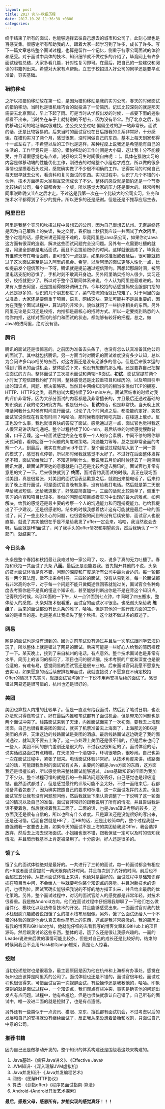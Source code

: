 ```yaml
---
layout: post
title: 2017 实习-秋招历程
date: 2017-10-28 11:36:38 +0800
categories: 
---
```


终于结束了所有的面试，也能够选择去往自己想去的城市和公司了，此刻心里也是百感交集。很感谢所有帮助我的人，跟着大家一起学习到了许多，成长了许多。写下一篇文章总结整个面试过程，也算是留作一个记忆，侧重于各家公司面试的体验和感受。对于面试中具体的技术、知识细节就不做过多的介绍了，毕竟网上有许多面试经验总结，大家多看几篇，针对性复习即可。在最后，把自己的一些建议和阅读的书籍列出来。希望对大家有点帮助。立志于校招进入好公司的同学还是要早点准备，夯实基础。

### 猎豹移动
之所以把猎豹移动放在第一位，是因为猎豹移动是我的实习公司。春天的时候面试的猎豹移动，当时也是很机缘巧合的就投递了一份简历。记忆比较深刻的就是那天需要去北京面试，早上下起了雨。可是当时从学校出发的时候，一点要下雨的迹象都看不出来。当时坐在车子上就特别的不想去，因为没有带伞。到了北京之后，猎豹移动公司的地址确实很难找。坐公交又坐过站,偏偏坐过的那一站非常长。面试的话，还是比较容易的。后来当时的面试官也在日后跟我的关系非常好，十分感谢。在猎豹实习了两个月，感觉很累，没时间做自己的东西，基本上每天到家都得十一点左右了，不希望以后的工作也是这样，某种程度上说我还是希望能有自己的生活的，工作毕竟只是一部分。猎豹移动的工作时间是大小周，这让我十分不能接受，并且请假感觉也有点难。说好的实习生时间很自由呢 ：（。具体在猎豹实习的内容是做移动端的性能优化工作，刚进去的时候整个小组也才成立，所以做的很多事情也是摸着石头过河，感觉确实做了不少很不明确的工作。记得实习的时候自己每天很早就去公司，看资料和复习面试的东西。实习过程中，认识了几个不错的小伙伴，技术方面确实大家相互交流成长了不少。整体的感受就是猎豹还是一个节奏比较快的公司，每个周都会发一个版，所以感觉大家的压力还是很大的。经常听到同事说昨晚又11点之后才走。不过这是我第一次在一个比较大的公司实习，业务和技术水平都得到了不少的提升。所以更多的还是感谢。但是还是不推荐应届生去。
### 阿里巴巴
阿里是我整个实习和秋招过程中最想去的公司，因为自己很想去杭州。无奈最终还是因为自己策略上的失误，失之交臂。春招加上秋招我应该一共面试了**六次**阿里。整个过程的话，感觉来讲还算是不难的，毕竟阿里是Java系公司，如果你对Java这方面有很深的造诣，解决这些面试问题完全没问题。另外有一点需要吐槽的就是，阿里全部都是电话面试，而且不会提前跟你约时间。这样就很蛋疼了，毕竟没有谁整天守在电话面前，更可惜的一点就是，如果你说推迟或者延后，很可能就错过了这次面试甚至是进入阿里的机会。希望，以后阿里的面试更够人性化一点，比如提前发个短信预约一下呀，腾讯就是提前通过短信预约。回想起那段时间，被阿里电话支配的恐惧了，手机时刻不敢离开身边。另外阿里确实招的人很少，实习还好，校招就更少了。所以对于整个互联网体系来说，个人认为阿里是最难进的。如果有人想去阿里，还是提前得做好调研工作，今年校招的话感觉蚂蚁金服部门招的人还是挺多的，认识的几个朋友都进了，菜鸟物流的话就比较难了。对于阿里的面试准备，大家还是要侧重于项目，语言、网络这块。算法可能并不是最重要的，因为在我整个面试过程中，算法问的非常少。貌似就问了一些排序相关的东西。另外阿里无论是实习还是校招，内推都是最核心的招聘方式。所以一定要找到熟悉的人给你内推，这样对面试的部门和面试的状态，都能够有较好的把握。总之，做Java的进阿里，绝对没有错。
### 腾讯
腾讯的面试还是很惊喜的。之前因为准备去头条了，也没有怎么认真准备其他公司的面试了。其中就包括腾讯，另一方面当时对腾讯的面试难度没有多少认知，总以为会问许多Cpp相关的东西，对这方面还是没有足够多的信心。但是后来很幸运的得到了腾讯的面试机会，整体感受下来，也没有想像的那么难。还是要靠自己把握住面试的方向。整体面试了三次技术面试和两轮HR面试。**初试**，面试官提前两个小时发了短信跟我约好了时间，整体感觉还是比较重项目和经历的，以及项目引申出的知识点，问题、解决策略等。当然其中网络知识问的相当多类似TCP的拥塞、HTTP、HTTPS之类，最后初试大概持续了50+min左右，面试官结束的时候对我的评价非常好，因为大部分面试的内容都是我非常擅长的，并且最后还通过基础的知识谈到了我的论文研究方向。也是很开心。**复试**的话，也是非常快。当天晚上就电话问我什么时候有时间进行面试，讨论了几个时间点之后，都没能约定好，突然面试官说你现在有没有时间？哈哈哈，那时候我刚好刚吃完饭，在楼道上散步。反正也没什么事，我也就很爽快的答应了面试。感觉通过这一点，面试官也觉得我这人很容易讲话和沟通吧。整个过程持续了100+min，最后结束的时候感觉腰酸背痛，口干舌燥。这一轮面试感觉完全在考察一个人的综合素质，中间不停的跟你聊天式问答，看你回答一个问题的角度和策略，沟通能力等等，总之是非常全面的考察一个人。到最后，我实在有点hold不住了，整个面试过程就陷入到了一问一答的模式了，感觉有点停顿，所以那时候我就感觉不太好了。不过好在后面整体发挥还不错，面试官给我过了，不知道聊到什么，我说我五月份的时候还去了一趟深圳腾讯大厦，跟面试官表达的意思就是自己还是比较希望去腾讯的。面试官也非常有意思的笑了一下。后来很快就到了 **终面**，面试官约我面试的时候，我正在现场面试美团，真是很紧张，对美团的面试官表达歉意之后，就跑出来接电话了。后来约到了晚上进行面试，可是面试官当晚有急事，没有给我打电话。然后就是第二天很早给我发短信，还给我道歉了，好感度简直加一。三面的话就比较简单了，侧重于实习的内容和项目比较多。类似的问题如项目或者实习中出现的最大的难点、如何解决，给我的感觉还是最主要的考察一个人的沟通能力和问题捕捉能力。也给我提出了不少建议，还是很感谢的。结束的时候我想着估计这有可能就是最后一轮的面试了。问了一些比较关心的问题，也很委婉的问到有没有后续安排，面试官人也很直接，就说了其实他很在乎是不是给我发了offer一定会来，哈哈，我当然说会去呀。后面就是HR面试了，问了我手头的offer情况和期望薪资，然后我确认了一下部门，就结束了。
### 今日头条
头条是整个春招和秋招最让我难过的一家公司了，哎，说多了真的无力吐槽了。春招和秋招一共面试了头条 **八面**。最后还是没能要我。首先抛开其他的不说，头条的技术面试体验是真不错，问题的深度和广度是所有公司中最为合适的。每一轮都有一两个算法题，做不出来会引导。三四轮的面试，没有从易到难，每一轮面试都有非常高的水平，对于每一个问题不能只做概述性回答就能过关，面试官会各种角度去考察你是不是真的懂这个知识点，甚至能够判断出你是不是在背这个知识点。记得秋招时候，8月20面的一下午，从一点钟面到七点钟，中间喝了四五瓶水。整体给人的感觉，头条对技术很看重，面试官的面试水平很高。也感谢头条给我 **练级**了，后来的面试都没有比头条的难了，哈哈。但是其他的一些行政方面的工作，做的是相当的差。也是差点让我损失了整个秋招。这个就不做过多的叙述了。
### 网易
网易的面试也是没有想到的。因为之前笔试没有通过并且后一次笔试跟同学去海边玩了，所以整体上就是错过了网易的面试。后来可能是一些好心人给我的简历推荐了一下。某天晚上，接到了来自杭州的电话，有点意外。整个技术面试也是非常有水平，简历上的该问的都问了，项目也问的很详细。技术考察的广度和深度也是很合适的，有难有易，感觉网易的面试官还是很专业的。后来面试官问我愿不愿意先去实习，如果愿意的话后续安排视屏面试，我就直接说了不愿意在不确定校招Offer的情况下先实习，就跟面试官沟通了一下说不用再安排后续的面试了。感觉错过网易还是很可惜的，杭州也还是很好的。
### 美团
美团也算找人内推的比较早了。但是一直没有给我面试，然后到了笔试日期，也没办法就只得做笔试了。好在最后内推和笔试都有了面试机会，但是带来的问题也是两个面试冲突了。线路面试来到了天津，内推面试面完了一次初面，要我去上海现场面。自己也很看重美团的面试，就买了机票准备去上海面了，上海那边的BG是美团的点评，天津这边的线路面试是美团的酒旅。最后线路面试这边确定了我的面试通过，就叫我不要去上海了。这一点处理上美团还是很不错的，但是后来也问了一些人，美团不同的部门差别还是很大的，不过我也很知足的了。面试体验的话，说实话线路面试有点糟糕，在天津的一个酒店中，环境很嘈杂，很吵闹。自己也第一次在面试过程中，紧张了起来。电话面试体验非常好。从技术角度来讲，线路面试的话，可能跟我当时的面试官有关系，主要问的都是Java方面的东西，这方面我还是很擅长的，所以感觉后来整体面试能够通过，Java基础知识的牢固为我加了不少分。整个过程可惜的就是我的一些算法问题没答好，自己感觉也是超级遗憾。虽然面试都过了，但是感觉最终的评级可能不会太好。不过一面结束后，我都准备背着包走了，因为确实按照自己的要求和标准，这一次面试发挥的太差。但是面试官却让我有没有问题想问他，然后我就坐下来认真调整了一下说明了这一轮面试的情况以及自己的准备。面试官非常好的跟我说明了所有的情况，并且告诫我讲话不要着急，然后就领着我去二面了。二面的话，也是Java知识考察的较多，这方面我还是很有自信的，所以也咩有什么难度。只是算法还是没能很好的写出来，还是还可惜。后面自然就是HR了，面HR的话，还是比较简单的，整个过程我就一直强调我一定要去上海，如果今天的面试不是上海的美团给我发Offer，我会选择放弃，然后去上海去现场面试。小姐姐也很不错，跟我保证一定可以及时的告知我情况，并且暗示我基本上肯定被录用了。十分感谢，好人还是很多的。
### 饿了么
饿了么的面试体验绝对是最好的。一共进行了三轮的面试，每一轮面试都会有相应的HR或者面试官提前一两天跟你约好时间。并且每次到了约好的时间，前后也不会超过五分钟。从技术面试体验上来讲，也绝对是最好的。面试过程中基础知识穿插在项目当中问，不会给人一种就要考你某个知识点的感觉。并且对新技术的询问，也很到位。面试官确实能够把我说的不好的地方指正出来，并且给出最后的优化策略。另外，整个面试过程中，对话的面试官给人的感觉都是非常年轻。对技术很看重。我是做Android方向，他们在面试过程中仔细跟我聊聊了一下他们怎么做组件化、模块化以及热修复技术的开发。并且能够感受出来，一面面试官对我的技术栈很感兴趣或者说跟饿了么的技术栈布局很像。另外，饿了么面试还给人一个不错的体验的就是他会认真去看你简历上的东西，这点是我非常感激的。我的简历上有我的博客和GitHub地址，他就能仔细的去看我写的博客文章和GitHub上的项目源码。然后跟我讨论这些东西。整体的话，饿了么还是很让我感兴趣的。一面的Leader说进来后做的事情可能比较杂，但是对自己的成长还是比较好的，结束的时候问我会不会用Flask和Django框架，真是让人惊喜。
### 挖财
当初投递挖财也是很着急，最主要原因是因为他在杭州和上海都有办事处。感觉在杭州也应该算是阿里系的公司了。面试体验也还是不错的，面试官很年轻。面试过程也很谈得来，可惜面试官第一次视屏面试，有些操作还是我教他的，哈哈。印象深刻的就是面试过程中，一个知识点，我们观点有些冲突，事实是确实他的问题出发点有点问题。过程中，他有些尴尬，但是也很快就承认自己错了。自己所有的面试中，唯一没进二面的就是挖财了，也是有点遗憾。

另外还有一些类似于一点资讯、猫眼、京东、搜狐都有面试机会，不过考虑以后的发展和自己的安排就没有继续面试了，反正我从来没想着备胎和收割，只面试自己中意的公司。

### 推荐书籍
因为自己还是做移动开发的，整个知识的体系构建还是围绕着这块来构建的。
1. Java基础-《疯狂Java讲义》、《Effective Java》
2. JVM知识-《深入理解JVM虚拟机》
3. Java并发知识-《Java并发编程艺术》
4. 网络-《图解HTTP协议》
5. 算法-《剑指offer》《程序员面试指南-算法》
6. Android-《Android开发艺术探索》


**最后，感恩父母，感恩所有。梦想实现的感觉真好！！！**






